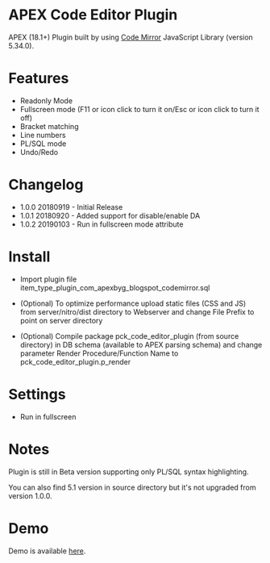 # APEX Code Editor Plugin
APEX (18.1+) Plugin built by using [Code Mirror](https://codemirror.net/) JavaScript Library (version 5.34.0).

# Features
  - Readonly Mode
  - Fullscreen mode (F11 or icon click to turn it on/Esc or icon click to turn it off)
  - Bracket matching
  - Line numbers
  - PL/SQL mode
  - Undo/Redo


# Changelog

- 1.0.0 20180919 - Initial Release
- 1.0.1 20180920 - Added support for disable/enable DA
- 1.0.2 20190103 - Run in fullscreen mode attribute

# Install

- Import plugin file item_type_plugin_com_apexbyg_blogspot_codemirror.sql

- (Optional) To optimize performance upload static files (CSS and JS) from server/nitro/dist directory to Webserver and change File Prefix to point on server directory

- (Optional) Compile package pck_code_editor_plugin (from source directory) in DB schema (available to APEX parsing schema) and change parameter Render Procedure/Function Name to pck_code_editor_plugin.p_render

# Settings

- Run in fullscreen

# Notes

Plugin is still in Beta version supporting only PL/SQL syntax highlighting.

You can also find 5.1 version in source directory but it's not upgraded from version 1.0.0.

# Demo

Demo is available [here](https://apex.oracle.com/pls/apex/f?p=100309:55).